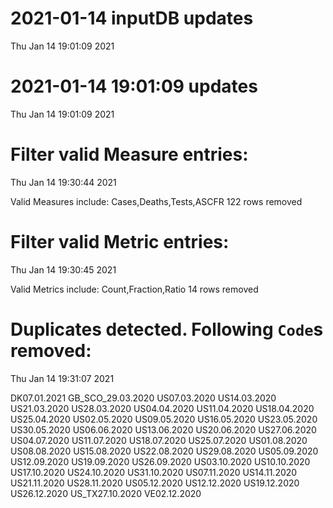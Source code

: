 
# 2021-01-14 inputDB updates 
 Thu Jan 14 19:01:09 2021 


# 2021-01-14 19:01:09 updates 
 Thu Jan 14 19:01:09 2021 


# Filter valid Measure entries: 
 Thu Jan 14 19:30:44 2021 

Valid Measures include: Cases,Deaths,Tests,ASCFR
 122 rows removed
# Filter valid Metric entries: 
 Thu Jan 14 19:30:45 2021 

Valid Metrics include: Count,Fraction,Ratio
 14 rows removed
# Duplicates detected. Following `Code`s removed: 
 Thu Jan 14 19:31:07 2021 

DK07.01.2021
GB_SCO_29.03.2020
US07.03.2020
US14.03.2020
US21.03.2020
US28.03.2020
US04.04.2020
US11.04.2020
US18.04.2020
US25.04.2020
US02.05.2020
US09.05.2020
US16.05.2020
US23.05.2020
US30.05.2020
US06.06.2020
US13.06.2020
US20.06.2020
US27.06.2020
US04.07.2020
US11.07.2020
US18.07.2020
US25.07.2020
US01.08.2020
US08.08.2020
US15.08.2020
US22.08.2020
US29.08.2020
US05.09.2020
US12.09.2020
US19.09.2020
US26.09.2020
US03.10.2020
US10.10.2020
US17.10.2020
US24.10.2020
US31.10.2020
US07.11.2020
US14.11.2020
US21.11.2020
US28.11.2020
US05.12.2020
US12.12.2020
US19.12.2020
US26.12.2020
US_TX27.10.2020
VE02.12.2020